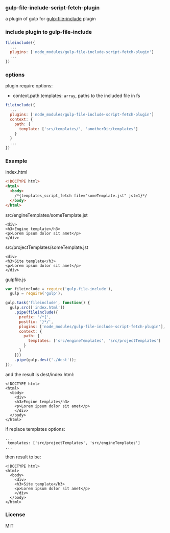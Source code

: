 ### gulp-file-include-script-fetch-plugin
a plugin of gulp for [gulp-file-include](https://github.com/coderhaoxin/gulp-file-include) plugin

### include plugin to gulp-file-include

```js
fileinclude({
  ...
  plugins: ['node_modules/gulp-file-include-script-fetch-plugin']
  ...
})
```

### options

plugin require options:

  - context.path.templates: `array`, paths to the included file in fs

```js
fileinclude({
  ...
  plugins: ['node_modules/gulp-file-include-script-fetch-plugin']
  context: {
    path: {
      template: ['srs/templates/', 'anotherDir/templates']
    }
  }
  ...
})
```

### Example

index.html
```html
<!DOCTYPE html>
<html>
  <body>
    /*{templates_script_fetch file="someTemplate.jst" jst=1}*/
  </body>
</html>
```

src/engineTemplates/someTemplate.jst
```
<div>
<h3>Engine template</h3>
<p>Lorem ipsum dolor sit amet</p>
</div>
```

src/projectTemplates/someTemplate.jst
```
<div>
<h3>Site template</h3>
<p>Lorem ipsum dolor sit amet</p>
</div>
```

gulpfile.js
```js
var fileinclude = require('gulp-file-include'),
  gulp = require('gulp');

gulp.task('fileinclude', function() {
  gulp.src(['index.html'])
    .pipe(fileinclude({
      prefix: '/*{',
      postfix: '}*/',
      plugins: ['node_modules/gulp-file-include-script-fetch-plugin'],
      context: {
        path: {
          templates: ['src/engineTemplates', 'src/projectTemplates']
        }
      }
    }))
    .pipe(gulp.dest('./dest'));
});
```

and the result is dest/index.html:
```
<!DOCTYPE html>
<html>
  <body>
    <div>
    <h3>Engine template</h3>
    <p>Lorem ipsum dolor sit amet</p>
    </div>
  </body>
</html>
```

if replace templates options:
```
...
 templates: ['src/projectTemplates', 'src/engineTemplates']
...
```

then result to be:
```
<!DOCTYPE html>
<html>
  <body>
    <div>
    <h3>Site template</h3>
    <p>Lorem ipsum dolor sit amet</p>
    </div>
  </body>
</html>
```

### License
MIT
